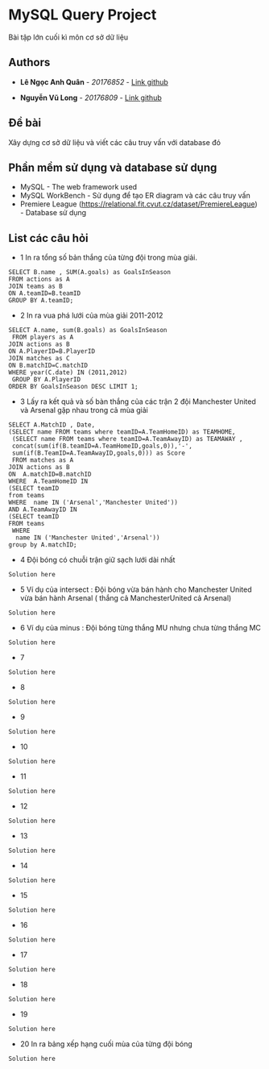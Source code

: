 # MySQL Query Project

Bài tập lớn cuối kì môn cơ sở dữ liệu 

## Authors

* **Lê Ngọc Anh Quân** - *20176852* - [Link github](https://github.com/quan191)

* **Nguyễn Vũ Long** - *20176809* - [Link github](https://github.com/LongNguyenVu181)



## Đề bài 

Xây dựng cơ sở dữ liệu và viết các câu truy vấn với database đó 

## Phần mềm sử dụng và database sử dụng 

* MySQL - The web framework used
* MySQL WorkBench - Sử dụng để tạo ER diagram và các câu truy vấn
* Premiere League (https://relational.fit.cvut.cz/dataset/PremiereLeague) - Database sử dụng 

## List các câu hỏi 

* 1 In ra tổng số bản thắng của từng đội trong mùa giải.
```
SELECT B.name , SUM(A.goals) as GoalsInSeason
FROM actions as A
JOIN teams as B 
ON A.teamID=B.teamID
GROUP BY A.teamID;
```

* 2 In ra vua phá lưới của mùa giải 2011-2012
```
SELECT A.name, sum(B.goals) as GoalsInSeason
 FROM players as A 
JOIN actions as B 
ON A.PlayerID=B.PlayerID 
JOIN matches as C 
ON B.matchID=C.matchID 
WHERE year(C.date) IN (2011,2012)
 GROUP BY A.PlayerID 
ORDER BY GoalsInSeason DESC LIMIT 1;
```

* 3 Lấy ra kết quả và số bàn thắng của các trận 2 đội Manchester United và Arsenal gặp nhau trong cả mùa giải
```
SELECT A.MatchID , Date,
(SELECT name FROM teams where teamID=A.TeamHomeID) as TEAMHOME,
 (SELECT name FROM teams where teamID=A.TeamAwayID) as TEAMAWAY ,
 concat(sum(if(B.teamID=A.TeamHomeID,goals,0)),'-', 
 sum(if(B.TeamID=A.TeamAwayID,goals,0))) as Score 
 FROM matches as A 
JOIN actions as B 
ON	A.matchID=B.matchID 
WHERE  A.TeamHomeID IN 
(SELECT teamID 
from teams 
WHERE  name IN ('Arsenal','Manchester United')) 
AND A.TeamAwayID IN 
(SELECT teamID 
FROM teams
 WHERE
  name IN ('Manchester United','Arsenal')) 
group by A.matchID;  
```

* 4 	Đội bóng có chuỗi trận giữ sạch lưới dài nhất 
```
Solution here
```

* 5 Ví dụ của intersect : Đội bóng vừa bán hành cho Manchester United vừa bán hành  Arsenal ( thắng cả ManchesterUnited cả Arsenal)
```
Solution here
```

* 6 Ví dụ của minus : Đội bóng từng thắng MU nhưng chưa từng thắng MC 
```
Solution here
```

* 7 
```
Solution here
```

* 8 
```
Solution here
```

* 9
```
Solution here
```

* 10
```
Solution here
``` 

* 11 
```
Solution here
```

* 12 
```
Solution here
```

* 13 
```
Solution here
```

* 14
```
Solution here
```

* 15 
```
Solution here
```

* 16
```
Solution here
```

* 17
```
Solution here
```

* 18
```
Solution here
```

* 19
```
Solution here
```

* 20 In ra bảng xếp hạng cuối mùa của từng đội bóng
```
Solution here
```


